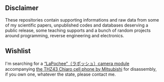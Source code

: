 ## Disclaimer

These repositories contain supporting informations and raw data from some of my scientific papers, unpublished codes and databases deserving a public release, some teaching supports and a bunch of random projects around programming, reverse engineering and electronics.

## Wishlist

I'm searching for a [“LaPochee”（ラポッシュ）camera module](https://time-space.kddi.com/ketaizukan/1999/11.html) accompanying [the THZ43 Chiaro cell phone by Mitsubishi](https://time-space.kddi.com/ketaizukan/1999/10.html) for disassembly, if you own one, whatever the state, please contact me.